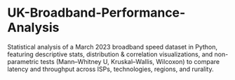 # UK-Broadband-Performance-Analysis
Statistical analysis of a March 2023 broadband speed dataset in Python, featuring descriptive stats, distribution &amp; correlation visualizations, and non-parametric tests (Mann–Whitney U, Kruskal–Wallis, Wilcoxon) to compare latency and throughput across ISPs, technologies, regions, and rurality.
